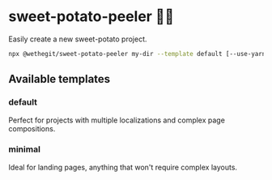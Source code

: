 # sweet-potato-peeler 🍠🍴

Easily create a new sweet-potato project.

```sh
npx @wethegit/sweet-potato-peeler my-dir --template default [--use-yarn | --use-pnpm | --no-install]
```

## Available templates

### default

Perfect for projects with multiple localizations and complex page compositions.

### minimal

Ideal for landing pages, anything that won't require complex layouts.

